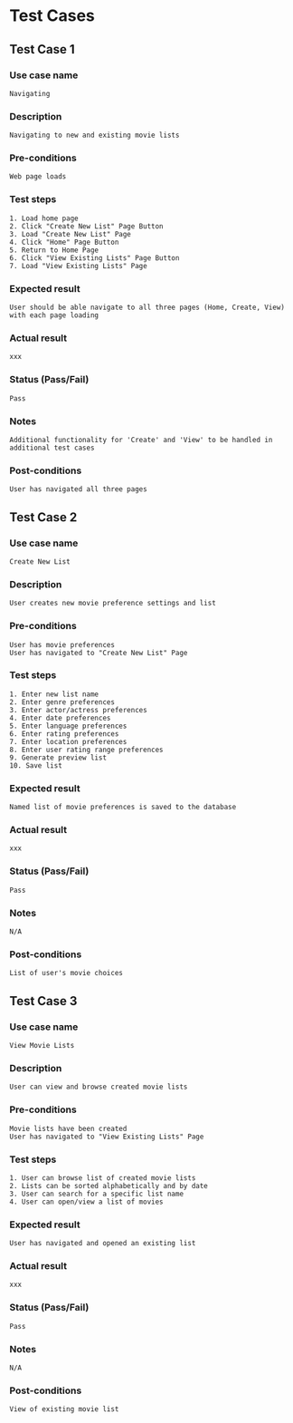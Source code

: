 # Test Cases

## Test Case 1
### Use case name
    Navigating
### Description
    Navigating to new and existing movie lists
### Pre-conditions
    Web page loads
### Test steps
    1. Load home page
    2. Click "Create New List" Page Button
    3. Load "Create New List" Page
    4. Click "Home" Page Button
    5. Return to Home Page
    6. Click "View Existing Lists" Page Button
    7. Load "View Existing Lists" Page
### Expected result
    User should be able navigate to all three pages (Home, Create, View) with each page loading
### Actual result
    xxx
### Status (Pass/Fail)
    Pass
### Notes
    Additional functionality for 'Create' and 'View' to be handled in additional test cases
### Post-conditions
    User has navigated all three pages


## Test Case 2
### Use case name
    Create New List
### Description
    User creates new movie preference settings and list
### Pre-conditions
    User has movie preferences
    User has navigated to "Create New List" Page
### Test steps
    1. Enter new list name
    2. Enter genre preferences
    3. Enter actor/actress preferences
    4. Enter date preferences
    5. Enter language preferences
    6. Enter rating preferences
    7. Enter location preferences
    8. Enter user rating range preferences
    9. Generate preview list
    10. Save list
### Expected result
    Named list of movie preferences is saved to the database
### Actual result
    xxx
### Status (Pass/Fail)
    Pass
### Notes
    N/A
### Post-conditions
    List of user's movie choices


## Test Case 3
### Use case name
    View Movie Lists
### Description
    User can view and browse created movie lists
### Pre-conditions
    Movie lists have been created
    User has navigated to "View Existing Lists" Page
### Test steps
    1. User can browse list of created movie lists
    2. Lists can be sorted alphabetically and by date
    3. User can search for a specific list name
    4. User can open/view a list of movies

### Expected result
    User has navigated and opened an existing list
### Actual result
    xxx
### Status (Pass/Fail)
    Pass
### Notes
    N/A
### Post-conditions
    View of existing movie list
